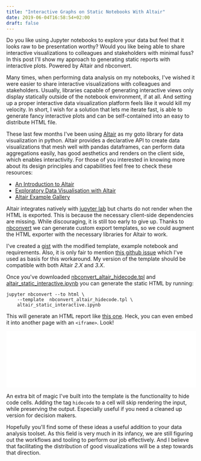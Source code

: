 ```yaml
---
title: "Interactive Graphs on Static Notebooks With Altair"
date: 2019-06-04T16:58:54+02:00
draft: false
---
```


Do you like using Jupyter notebooks to explore your data but feel that it looks raw to be presentation worthy? Would you like being able to share interactive visualizations to colleagues and stakeholders with minimal fuss? In this post I'll show my approach to generating static reports with interactive plots. Powered by Altair and nbconvert.

<!--more-->

Many times, when performing data analysis on my notebooks, I've wished it were easier to share interactive visualizations with colleagues and stakeholders. Usually, libraries capable of generating interactive views only display statically outside of the notebook environment, if at all. And setting up a proper interactive data visualization platform feels like it would kill my velocity. In short, I wish for a solution that lets me iterate fast, is able to generate fancy interactive plots and can be self-contained into an easy to distribute HTML file.

These last few months I've been using [Altair](https://altair-viz.github.io/index.html) as my goto library for data visualization in python. Altair provides a declarative API to create data visualizations that mesh well with pandas dataframes, can perform data aggregations easily, has good aesthetics and renders on the client side, which enables interactivity. For those of you interested in knowing more about its design principles and capabilities feel free to check these resources:

- [An Introduction to Altair](https://vallandingham.me/altair_intro.html)
- [Exploratory Data Visualisation with Altair](https://medium.com/analytics-vidhya/exploratory-data-visualisation-with-altair-b8d85494795c)
- [Altair Example Gallery](https://altair-viz.github.io/gallery/index.html)

Altair integrates natively with [jupyter lab](https://jupyterlab.readthedocs.io/en/stable/) but charts do not render when the HTML is exported. This is because the necessary client-side dependencies are missing. While discouraging, it is still too early to give up. Thanks to [nbconvert](https://nbconvert.readthedocs.io/en/latest/) we can generate custom export templates, so we could augment the HTML exporter with the necessary libraries for Altair to work.

I've created a [gist](https://gist.github.com/octavifs/c19564c477e51b4ddd818756389e705e) with the modified template, example notebook and requirements. Also, it is only fair to mention [this github issue](https://github.com/altair-viz/altair/issues/329) which I've used as basis for this workaround. My version of the template should be compatible with both Altair *2.X* and *3.X*.

Once you've downloaded [nbconvert_altair_hidecode.tpl](https://gist.github.com/octavifs/c19564c477e51b4ddd818756389e705e#file-nbconvert_altair_hidecode-tpl) and [altair_static_interactive.ipynb](https://gist.github.com/octavifs/c19564c477e51b4ddd818756389e705e#file-altair_static_interactive-ipynb) you can generate the static HTML by running:

    jupyter nbconvert --to html \
        --template  nbconvert_altair_hidecode.tpl \
        altair_static_interactive.ipynb

This will generate an HTML report like [this one](/static/interactive-graphs-on-static-notebooks-with-altair/altair_static_interactive.html). Heck, you can even embed it into another page with an `<iframe>`. Look!

<iframe
    src="/static/interactive-graphs-on-static-notebooks-with-altair/altair_static_interactive.html"
    style="border:none; width:100%"
    onload="this.style.height=(this.contentDocument.body.scrollHeight + 10) +'px';"
>
</iframe>

An extra bit of magic I've built into the template is the functionality to hide code cells. Adding the tag `hidecode` to a cell will skip rendering the input, while preserving the output. Especially useful if you need a cleaned up version for decision makers.

Hopefully you'll find some of these ideas a useful addition to your data analysis toolset. As this field is very much in its infancy, we are still figuring out the workflows and tooling to perform our job effectively. And I believe that facilitating the distribution of good visualizations will be a step towards that direction.
